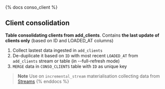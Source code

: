 {% docs conso_client %}
## Client consolidation
**Table consolidating clients from add_clients**. Contains **the last update of clients only** (based on ID and LOADED_AT columns)
1. Collect lastest data ingested in `add_clients`
2. De-duplicate it based on `ID` with most recent `LOADED_AT` from `add_clients` stream or table (in --full-refresh mode)
3. `MERGE` data in `CONSO_CLIENTS` table with `ID` as unique key 
> **Note**
> Use on `incremental_stream` materialisation collecting data from [Streams](https://docs.snowflake.com/en/user-guide/streams-intro) 
{% enddocs %}